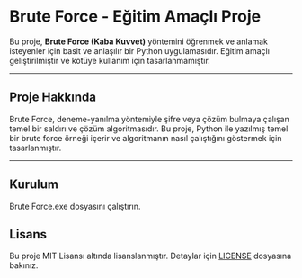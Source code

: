 # Brute Force - Eğitim Amaçlı Proje

Bu proje, **Brute Force (Kaba Kuvvet)** yöntemini öğrenmek ve anlamak isteyenler için basit ve anlaşılır bir Python uygulamasıdır. Eğitim amaçlı geliştirilmiştir ve kötüye kullanım için tasarlanmamıştır.

---

## Proje Hakkında

Brute Force, deneme-yanılma yöntemiyle şifre veya çözüm bulmaya çalışan temel bir saldırı ve çözüm algoritmasıdır. Bu proje, Python ile yazılmış temel bir brute force örneği içerir ve algoritmanın nasıl çalıştığını göstermek için tasarlanmıştır.

---

## Kurulum

Brute Force.exe dosyasını çalıştırın.

## Lisans

Bu proje MIT Lisansı altında lisanslanmıştır. Detaylar için [LICENSE](LICENSE) dosyasına bakınız.
